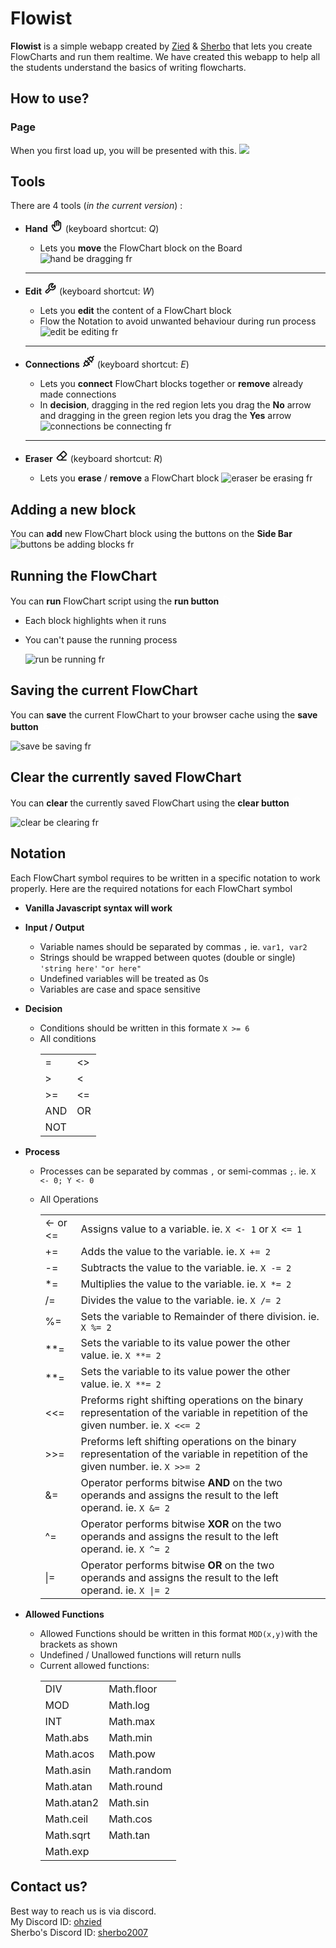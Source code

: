 # Flowist
**Flowist** is a simple webapp created by [Zied](https://github.com/ZiedDev) & [Sherbo](https://github.com/omar-elsherbiny) that lets you create FlowCharts and run them realtime. We have created this webapp to help all the students understand the basics of writing flowcharts. 

## How to use?
### Page
When you first load up, you will be presented with this. ![](https://cdn.discordapp.com/attachments/1064471000932155434/1203768065842483230/image.png?ex=65d24b5f&is=65bfd65f&hm=faa7d4f0de20b7263ebf3fa8945ee7e73db034c43ebe58e8b41fef4e30183b92&)
 
 ## Tools
 There are 4 tools (*in the current version*) :
 - **Hand** <svg xmlns="http://www.w3.org/2000/svg" width="20" height="20" viewBox="0 0 256 256"><path fill="currentColor" d="M188 44a32 32 0 0 0-8 1v-1a32 32 0 0 0-60.79-14A32 32 0 0 0 76 60v50.83a32 32 0 0 0-52 36.7C55.82 214.6 75.35 244 128 244a92.1 92.1 0 0 0 92-92V76a32 32 0 0 0-32-32m8 108a68.08 68.08 0 0 1-68 68c-35.83 0-49.71-14-82.48-83.14c-.14-.29-.29-.58-.45-.86a8 8 0 0 1 13.85-8l.21.35l18.68 30A12 12 0 0 0 100 152V60a8 8 0 0 1 16 0v60a12 12 0 0 0 24 0V44a8 8 0 0 1 16 0v76a12 12 0 0 0 24 0V76a8 8 0 0 1 16 0Z"/></svg> (keyboard shortcut: *Q*)
 
   - Lets you **move** the FlowChart block on the Board
    ![hand be dragging fr](https://cdn.discordapp.com/attachments/1064471000932155434/1203469775292858378/Handtool-ezgif.com-video-to-gif-converter.gif?ex=65d13591&is=65bec091&hm=4294370c6d783d0695c815d52554594d08e0d66696a77e9ca52d9a0d71a26501&)

    ---

- **Edit** <svg xmlns="http://www.w3.org/2000/svg" width="20" height="20" viewBox="0 0 256 256"><path fill="currentColor" d="M230.47 67.5a12 12 0 0 0-19.26-4.32L172.43 99l-12.68-2.72L157 83.57l35.79-38.78a12 12 0 0 0-4.32-19.26a76 76 0 0 0-99.23 98.27L31.17 174c-.22.19-.44.39-.64.6a36 36 0 0 0 50.91 50.91c.21-.2.41-.42.6-.64l50.16-58.07a76 76 0 0 0 98.27-99.3M160 148a52.1 52.1 0 0 1-25.13-6.46A12 12 0 0 0 120 144.2l-55.79 64.55a12 12 0 0 1-17-17L111.8 136a12 12 0 0 0 2.65-14.89A52 52 0 0 1 160 44h.89l-25.72 27.87a12 12 0 0 0-2.91 10.65l5.66 26.35a12 12 0 0 0 9.21 9.21l26.35 5.66a12 12 0 0 0 10.65-2.91L212 95.12v.89A52.06 52.06 0 0 1 160 148"/></svg> (keyboard shortcut: *W*)

   - Lets you **edit** the content of a FlowChart block
   - Flow the Notation to avoid unwanted behaviour during run process
   ![edit be editing fr](https://cdn.discordapp.com/attachments/1064471000932155434/1203470947915530290/EditTool-ezgif.com-video-to-gif-converter.gif?ex=65d136a9&is=65bec1a9&hm=ffb8653806fed624da7794ee450edafa9d56c42c1760a8081758a77605b95289&)

   ---

- **Connections** <svg xmlns="http://www.w3.org/2000/svg" width="20" height="20" viewBox="0 0 256 256"><path fill="currentColor" d="m137 168l11.52-11.51a12 12 0 0 0-17-17L120 151l-15-15l11.52-11.51a12 12 0 0 0-17-17L88 119l-15.51-15.49a12 12 0 0 0-17 17L59 124l-20.46 20.49a36 36 0 0 0 0 50.91l2.55 2.54l-25.58 25.57a12 12 0 0 0 17 17l25.57-25.58l2.54 2.55a36.06 36.06 0 0 0 50.91 0L132 197l3.51 3.52a12 12 0 0 0 17-17Zm-42.46 32.49a12 12 0 0 1-17 0l-22.03-22.06a12 12 0 0 1 0-17L76 141l39 39Zm146-185a12 12 0 0 0-17 0l-25.6 25.6l-2.54-2.55a36.05 36.05 0 0 0-50.91 0L124 59l-3.51-3.52a12 12 0 0 0-17 17l80 80a12 12 0 0 0 17-17L197 132l20.49-20.49a36 36 0 0 0 0-50.91l-2.55-2.54l25.58-25.57a12 12 0 0 0-.03-16.98Zm-40 79L180 115l-39-39l20.49-20.49a12 12 0 0 1 17 0l22.06 22.06a12 12 0 0 1 0 17Z"/></svg> (keyboard shortcut: *E*)
  - Lets you **connect** FlowChart blocks together or **remove** already made connections
  - In **decision**, dragging in the red region lets you drag the **No** arrow and dragging in the green region lets you drag the **Yes** arrow
  ![connections be connecting fr](https://cdn.discordapp.com/attachments/1064471000932155434/1203769362742382592/Connections_New-ezgif.com-video-to-gif-converter.gif?ex=65d24c95&is=65bfd795&hm=25ba68b7523720dddb422b150eda58eef6d119b71d7f167c3df5797f77edc894&)
   ---
- **Eraser** <svg xmlns="http://www.w3.org/2000/svg" width="20" height="20" viewBox="0 0 256 256"><path fill="currentColor" d="M216 204h-75l86.84-86.84a28 28 0 0 0 0-39.6l-41.41-41.37a28 28 0 0 0-39.6 0L28.19 154.82a28 28 0 0 0 0 39.6l30.06 30.07a12 12 0 0 0 8.49 3.51H216a12 12 0 0 0 0-24M163.8 53.16a4 4 0 0 1 5.66 0l41.38 41.38a4 4 0 0 1 0 5.65L160 151l-47-47ZM71.71 204l-26.55-26.55a4 4 0 0 1 0-5.65L96 121l47 47l-36 36Z"/></svg> (keyboard shortcut: *R*)

  - Lets you **erase** / **remove** a FlowChart block
    ![eraser be erasing fr](https://cdn.discordapp.com/attachments/1064471000932155434/1203474015159853076/Removetool-ezgif.com-video-to-gif-converter.gif?ex=65d13984&is=65bec484&hm=a3dda873bd0b00c460ea11cb99fa8efbfb4d80ed5b5a5aef96fe93550ff959cd&)

## Adding a new block
You can **add** new FlowChart block using the buttons on the **Side Bar**
![buttons be adding blocks fr](https://cdn.discordapp.com/attachments/1064471000932155434/1203478120632426556/AddblockButtons-ezgif.com-video-to-gif-converter.gif?ex=65d13d57&is=65bec857&hm=e525ea6b989680de3d974cec062bfc680847f7aaa6f029b8917a3b9c7d043417&)

## Running the FlowChart
You can **run** FlowChart script using the **run button** <svg xmlns="http://www.w3.org/2000/svg" width="16" height="16" viewBox="0 0 256 256"><path fill="#ffffff" d="M234.49 111.07L90.41 22.94A20 20 0 0 0 60 39.87v176.26a20 20 0 0 0 30.41 16.93l144.08-88.13a19.82 19.82 0 0 0 0-33.86M84 208.85V47.15L216.16 128Z"/></svg>
- Each block highlights when it runs  
- You can't pause the running process

  ![run be running fr](https://cdn.discordapp.com/attachments/1064471000932155434/1203769363337842819/Run_New-ezgif.com-video-to-gif-converter.gif?ex=65d24c95&is=65bfd795&hm=ae48c163fe33601746b8dcee9bb1680d9e247ed95183cdcd81c402663bebdb61&)

## Saving the current FlowChart
You can **save** the current FlowChart to your browser cache using the **save button** <svg xmlns="http://www.w3.org/2000/svg" width="16" height="16" viewBox="0 0 256 256"><path fill="#ffffff" d="m222.14 77.17l-43.31-43.31A19.86 19.86 0 0 0 164.69 28H48a20 20 0 0 0-20 20v160a20 20 0 0 0 20 20h160a20 20 0 0 0 20-20V91.31a19.86 19.86 0 0 0-5.86-14.14M164 204H92v-48h72Zm40 0h-16v-52a20 20 0 0 0-20-20H88a20 20 0 0 0-20 20v52H52V52h111l41 41ZM164 80a12 12 0 0 1-12 12H96a12 12 0 0 1 0-24h56a12 12 0 0 1 12 12"/></svg>

![save be saving fr](https://cdn.discordapp.com/attachments/1064471000932155434/1203769361899458610/Save_Button-ezgif.com-video-to-gif-converter.gif?ex=65d24c94&is=65bfd794&hm=301ce852a45b14d49b91a8d53d31a175f3a3d76e8d8d69a953d1f1c259180816&)

## Clear the currently saved FlowChart
You can **clear** the currently saved FlowChart using the **clear button** <svg xmlns="http://www.w3.org/2000/svg" width="16" height="16" viewBox="0 0 256 256"><path fill="#ffffff" d="M216 48h-36V36a28 28 0 0 0-28-28h-48a28 28 0 0 0-28 28v12H40a12 12 0 0 0 0 24h4v136a20 20 0 0 0 20 20h128a20 20 0 0 0 20-20V72h4a12 12 0 0 0 0-24M100 36a4 4 0 0 1 4-4h48a4 4 0 0 1 4 4v12h-56Zm88 168H68V72h120Zm-72-100v64a12 12 0 0 1-24 0v-64a12 12 0 0 1 24 0m48 0v64a12 12 0 0 1-24 0v-64a12 12 0 0 1 24 0"/></svg> 

![clear be clearing fr](https://cdn.discordapp.com/attachments/1064471000932155434/1203769362285207634/Clear_local_storage-ezgif.com-video-to-gif-converter.gif?ex=65d24c94&is=65bfd794&hm=bc294111c1a2d8ff189111ca0f85688e05ecd787e0a267dbbe765cd85c0c8fb3&)

## Notation
Each FlowChart symbol requires to be written in a specific notation to work properly. Here are the required notations for each FlowChart symbol
 - **Vanilla Javascript syntax will work**
 - **Input / Output**
    - Variable names should be separated by commas `,` ie. `var1, var2`
    - Strings should be wrapped between quotes (double or single) `'string here'` `"or here"`
    - Undefined variables will be treated as 0s
    - Variables are case and space sensitive

 - **Decision**
    - Conditions should be written in this formate `X >= 6`
	- All conditions
      <table>
        <tr>
          <td>=</td>
          <td><></td>
        </tr>
        <tr>
          <td>></td>
          <td><</td>
        </tr>
        <tr>
          <td>>=</td>
          <td><=</td>
        </tr>
        <tr>
          <td>AND</td>
          <td>OR</td>
        </tr>
        <tr>
          <td>NOT</td>
        </tr>
      </table>

 - **Process**
    - Processes can be separated by commas `,` or semi-commas `;`. ie. `X <- 0; Y <- 0`
	- All Operations

      <table>
        <tr>
          <td><- or <=</td>
          <td>Assigns value to a variable. ie. <code>X <- 1</code> or <code>X <= 1</code> </td>
        <tr>
        <tr>
          <td>+=</td>
          <td>Adds the value to the variable. ie. <code>X += 2</code> </td>
        <tr>
        <tr>
          <td>-=</td>
          <td>Subtracts the value to the variable. ie. <code>X -= 2</code> </td>
        <tr>
        <tr>
          <td>*=</td>
          <td>Multiplies the value to the variable. ie. <code>X *= 2</code> </td>
        <tr>
        <tr>
          <td>/=</td>
          <td>Divides the value to the variable. ie. <code>X /= 2</code> </td>
        <tr>
        <tr>
          <td>%=</td>
          <td>Sets the variable to Remainder of there division. ie. <code>X %= 2</code> </td>
        <tr>
        <tr>
          <td>**=</td>
          <td>Sets the variable to its value power the other value. ie. <code>X **= 2</code> </td>
        <tr>
        <tr>
          <td>**=</td>
          <td>Sets the variable to its value power the other value. ie. <code>X **= 2</code> </td>
        <tr>
        <tr>
          <td><<=</td>
          <td>Preforms right shifting operations on the binary representation of the variable in repetition of the given number. ie. <code>X <<= 2</code> </td>
        <tr>
        <tr>
          <td>>>=</td>
          <td>Preforms left shifting operations on the binary representation of the variable in repetition of the given number. ie. <code>X >>= 2</code> </td>
        <tr>
        <tr>
          <td>&=</td>
          <td>Operator performs bitwise <strong>AND</strong> on the two operands and assigns the result to the left operand. ie. <code>X &= 2</code> </td>
        <tr>
        <tr>
          <td>^=</td>
          <td>Operator performs bitwise <strong>XOR</strong> on the two operands and assigns the result to the left operand. ie. <code>X ^= 2</code> </td>
        <tr>
        <tr>
          <td>|=</td>
          <td>Operator performs bitwise <strong>OR</strong> on the two operands and assigns the result to the left operand. ie. <code>X |= 2</code> </td>
        <tr>
      </table>

 - **Allowed Functions**
	- Allowed Functions should be written in this format `MOD(x,y)`with the brackets as shown
    - Undefined / Unallowed functions will return nulls
	- Current allowed functions: 
	  <table>
		<tr>
		  <td>DIV</td> 
		  <td>Math.floor</td> 
		</tr>
		<tr>
		  <td>MOD</td> 
		  <td>Math.log</td> 
		</tr>
		<tr>
		  <td>INT</td> 
		  <td>Math.max</td> 
		</tr>
		<tr>
		  <td>Math.abs</td> 
		  <td>Math.min</td> 
		</tr>
		<tr>
		  <td>Math.acos</td> 
		  <td>Math.pow</td> 
		</tr>
		<tr>
		  <td>Math.asin</td> 
		  <td>Math.random</td> 
		</tr>
		<tr>
		  <td>Math.atan</td> 
		  <td>Math.round</td> 
		</tr>
		<tr>
		  <td>Math.atan2</td> 
		  <td>Math.sin</td> 
		</tr>
		<tr>
		  <td>Math.ceil</td> 
		  <td>Math.cos</td> 
		</tr>
		<tr>
		  <td>Math.sqrt</td> 
		  <td>Math.tan</td> 
		</tr>
		<tr> 
		  <td>Math.exp</td> 
		</tr>
	  </table>

## Contact us?
Best way to reach us is via discord. <br>
My Discord ID: [ohzied](https://discord.com/users/484808856128585750) <br>
Sherbo's Discord ID: [sherbo2007](https://discord.com/users/618443479856447500)